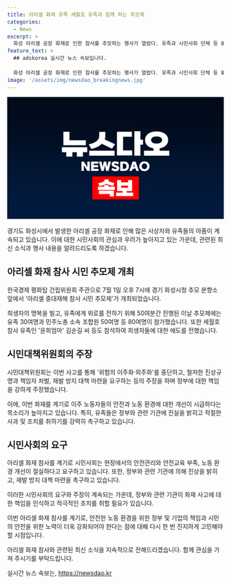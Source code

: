 ```yaml
---
title: 아리셀 화재 유족 세월호 유족과 함께 하는 추모제
categories:
  - News
excerpt: >
  화성 아리셀 공장 화재로 인한 참사를 추모하는 행사가 열렸다. 유족과 시민사회 단체 등 80여 명이 참석하며, 세월호 참사 유족까지 참석한 가운데 진상규명과 책임자 처벌을 요구하는 목소리가 높았다. 이주노동자들의 위험과 무시받는 노동환경에 대한 우려와 강한 비판이 이어졌으며, 외주화와 이주화를 중단하고 안전한 노동환경을 조성할 것을 촉구하는 구호가 외쳐졌다. 사고 당시의 안전관리 미흡과 진상조사의 중요성을 강조하며, 계속적인 추모 행사가 예정되어 있다. (150자)
feature_text: >
  ## adskorea 실시간 뉴스 속보입니다.

  화성 아리셀 공장 화재로 인한 참사를 추모하는 행사가 열렸다. 유족과 시민사회 단체 등 80여 명이 참석하며, 세월호 참사 유족까지 참석한 가운데 진상규명과 책임자 처벌을 요구하는 목소리가 높았다. 이주노동자들의 위험과 무시받는 노동환경에 대한 우려와 강한 비판이 이어졌으며, 외주화와 이주화를 중단하고 안전한 노동환경을 조성할 것을 촉구하는 구호가 외쳐졌다. 사고 당시의 안전관리 미흡과 진상조사의 중요성을 강조하며, 계속적인 추모 행사가 예정되어 있다. (150자)
image: '/assets/img/newsdao_breakingnews.jpg'
---
```


<p><img src="/assets/img/newsdao_breakingnews.jpg" alt="adskorea 속보" /></p>

<p>경기도 화성시에서 발생한 아리셀 공장 화재로 인해 많은 사상자와 유족들의 아픔이 계속되고 있습니다. 이에 대한 시민사회의 관심과 우려가 높아지고 있는 가운데, 관련된 최신 소식과 행사 내용을 알려드리도록 하겠습니다.</p>

<h2 data-ke-size="size26">아리셀 화재 참사 시민 추모제 개최</h2>

<p>한국경제 평화탑 건립위원회 주관으로 7월 1일 오후 7시에 경기 화성시청 추모 분향소 앞에서 '아리셀 중대재해 참사 시민 추모제'가 개최되었습니다.</p>

<p data-ke-size="size16">희생자의 명복을 빌고, 유족에게 위로를 전하기 위해 50여분간 진행된 이날 추모제에는 유족 30여명과 민주노총 소속 조합원 50여명 등 80여명이 참가했습니다. 또한 세월호 참사 유족인 '윤희엄마' 김순길 씨 등도 참석하여 희생자들에 대한 애도를 전했습니다.</p>

<h2 data-ke-size="size26">시민대책위원회의 주장</h2>

<p>시민대책위원회는 이번 사고를 통해 '위험의 이주화·외주화'를 중단하고, 철저한 진상규명과 책임자 처벌, 재발 방지 대책 마련을 요구하는 등의 주장을 하며 정부에 대한 책임을 강하게 주장했습니다.</p>

<p data-ke-size="size16">이에, 이번 화재를 계기로 이주 노동자들의 안전과 노동 환경에 대한 개선이 시급하다는 목소리가 높아지고 있습니다. 특히, 유족들은 정부와 관련 기관에 진실을 밝히고 적절한 사과 및 조치를 취하기를 강력히 촉구하고 있습니다.</p>

<h2 data-ke-size="size26">시민사회의 요구</h2>

<p>아리셀 화재 참사를 계기로 시민사회는 현장에서의 안전관리와 안전교육 부족, 노동 환경 개선이 절실하다고 요구하고 있습니다. 또한, 정부와 관련 기관에 의해 진상을 밝히고, 재발 방지 대책 마련을 촉구하고 있습니다.</p>

<p data-ke-size="size16">이러한 시민사회의 요구와 주장이 계속되는 가운데, 정부와 관련 기관이 화재 사고에 대한 책임을 인식하고 적극적인 조치를 취할 필요가 있습니다.</p>

<p>이번 아리셀 화재 참사를 계기로, 안전한 노동 환경을 위한 정부 및 기업의 책임과 시민의 안전을 위한 노력이 더욱 강화되어야 한다는 점에 대해 다시 한 번 진지하게 고민해야 할 시점입니다.</p>

<p>아리셀 화재 참사와 관련된 최신 소식을 지속적으로 전해드리겠습니다. 함께 관심을 가져 주시기를 부탁드립니다.</p>
실시간 뉴스 속보는, <a href="https://newsdao.kr" rel="dofollow">https://newsdao.kr</a>


